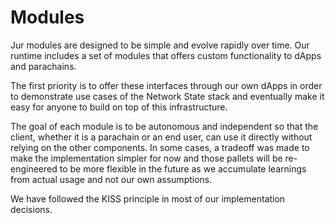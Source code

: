 # Modules

Jur modules are designed to be simple and evolve rapidly over time. Our runtime includes a set of modules that offers custom functionality to dApps and parachains.

The first priority is to offer these interfaces through our own dApps in order to demonstrate use cases of the Network State stack and eventually make it easy for anyone to build on top of this infrastructure.

The goal of each module is to be autonomous and independent so that the client, whether it is a parachain or an end user, can use it directly without relying on the other components. In some cases, a tradeoff was made to make the implementation simpler for now and those pallets will be re-engineered to be more flexible in the future as we accumulate learnings from actual usage and not our own assumptions.

We have followed the KISS principle in most of our implementation decisions.
